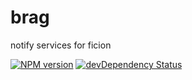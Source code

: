 brag
====

notify services for ficion

[![NPM version](https://badge.fury.io/js/brag.svg)](http://badge.fury.io/js/brag)
[![devDependency Status](https://david-dm.org/fishin/brag/dev-status.svg)](https://david-dm.org/fishin/brag#info=devDependencies)
